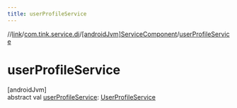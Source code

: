 ```yaml
---
title: userProfileService
---
```

//[link](../../../index.html)/[com.tink.service.di](../index.html)/[[androidJvm]ServiceComponent](index.html)/[userProfileService](user-profile-service.html)



# userProfileService



[androidJvm]\
abstract val [userProfileService](user-profile-service.html): [UserProfileService](../../com.tink.service.user/[android-jvm]-user-profile-service/index.html)




